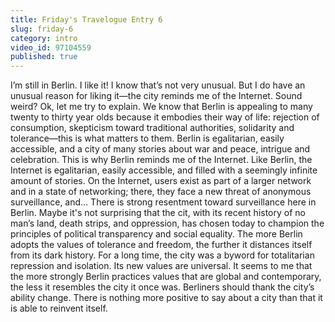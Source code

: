 ```yaml
---
title: Friday's Travelogue Entry 6
slug: friday-6
category: intro
video_id: 97104559
published: true
---
```

I’m still in Berlin. I like it! I know that’s not very unusual. But I do have an unusual reason for liking it—the city reminds me of the Internet. Sound weird? Ok, let me try to explain. We know that Berlin is appealing to many twenty to thirty year olds because it embodies their way of life: rejection of consumption, skepticism toward traditional authorities, solidarity and tolerance—this is what matters to them. Berlin is egalitarian, easily accessible, and a city of many stories about war and peace, intrigue and celebration. This is why Berlin reminds me of the Internet. Like Berlin, the Internet is egalitarian, easily accessible, and filled with a seemingly infinite amount of stories. On the Internet, users exist as part of a larger network and in a state of networking; there, they face a new threat of anonymous surveillance, and… There is strong resentment toward surveillance here in Berlin. Maybe it's not surprising that the cit, with its recent history of no man’s land, death strips, and oppression, has chosen today to champion the principles of political transparency and social equality. The more Berlin adopts the values of tolerance and freedom, the further it distances itself from its dark history. For a long time, the city was a byword for totalitarian repression and isolation. Its new values are universal. It seems to me that the more strongly Berlin practices values that are global and contemporary, the less it resembles the city it once was. Berliners should thank the city’s ability change. There is nothing more positive to say about a city than that it is able to reinvent itself.

